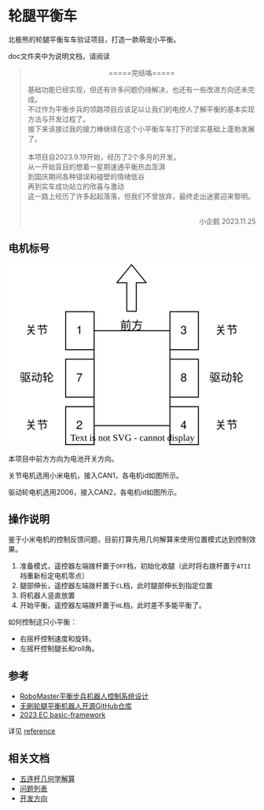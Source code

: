# 轮腿平衡车
北极熊的轮腿平衡车车验证项目，打造一款萌宠小平衡。

doc文件夹中为说明文档，请阅读

> <p align=center>=====完结咯=====</p>
> 基础功能已经实现，但还有许多问题仍待解决，也还有一些改进方向还未完成。<br>
> 不过作为平衡步兵的领路项目应该足以让我们的电控人了解平衡的基本实现方法与开发过程了。<br>
> 接下来该接过我的接力棒继续在这个小平衡车车打下的坚实基础上蓬勃发展了。<br><br>
> 本项目自2023.9.19开始，经历了2个多月的开发。<br>
> 从一开始盲目的想着一星期速通平衡热血澎湃<br>
> 到国庆期间各种错误和碰壁的情绪低谷<br>
> 再到实车成功站立的欣喜与激动<br>
> 这一路上经历了许多起起落落，但我们不曾放弃，最终走出迷雾迎来黎明。<br><br>
> <p align=right>小企鹅 2023.11.25</p>

## 电机标号

![motor_id](./doc/.pic/motor_id.svg)<br>

本项目中前方方向为电池开关方向。

关节电机选用小米电机，接入CAN1，各电机id如图所示。

驱动轮电机选用2006，接入CAN2，各电机id如图所示。


## 操作说明
鉴于小米电机的控制反馈问题，目前打算先用几何解算来使用位置模式达到控制效果。
1. 准备模式，遥控器左端拨杆置于`OFF`档，初始化收腿（此时将右拨杆置于`ATII`裆重新标定电机零点）
2. 腿部伸长，遥控器左端拨杆置于`CL`档，此时腿部伸长到指定位置
3. 将机器人竖直放置
4. 开始平衡，遥控器左端拨杆置于`HL`档，此时差不多能平衡了。

如何控制这只小平衡：
- 右摇杆控制速度和旋转。
- 左摇杆控制腿长和roll角。

## 参考
- [RoboMaster平衡步兵机器人控制系统设计](https://zhuanlan.zhihu.com/p/563048952)
- [无刷轮腿平衡机器人开源GitHub仓库](https://github.com/Skythinker616/foc-wheel-legged-robot/tree/master)
- [2023 EC basic-framework](https://gitee.com/hnuyuelurm/balance_chassis)

详见 [reference](./doc/reference.md)

## 相关文档
- [五连杆几何学解算](./doc/五连杆几何学解算.md)
- [问题列表](./doc/问题列表.md)
- [开发方向](./doc/开发方向.md)